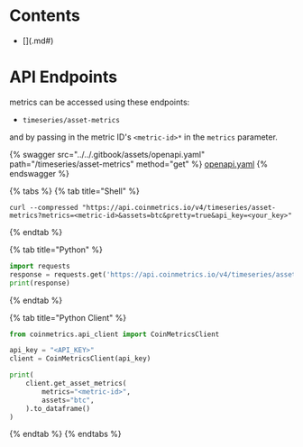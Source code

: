 # Contents

* [<Metric Name>](<Subcategory>.md#<metricid>)

# <Metric Name><a href="#<metricid>" id="<metricid>"></a>

# API Endpoints

<Subcategory> metrics can be accessed using these endpoints:

* `timeseries/asset-metrics`

and by passing in the metric ID's `<metric-id>*` in the `metrics` parameter.

{% swagger src="../../.gitbook/assets/openapi.yaml" path="/timeseries/asset-metrics" method="get" %}
[openapi.yaml](../../.gitbook/assets/openapi.yaml)
{% endswagger %}

{% tabs %}
{% tab title="Shell" %}
```shell
curl --compressed "https://api.coinmetrics.io/v4/timeseries/asset-metrics?metrics=<metric-id>&assets=btc&pretty=true&api_key=<your_key>"
```
{% endtab %}

{% tab title="Python" %}
```python
import requests
response = requests.get('https://api.coinmetrics.io/v4/timeseries/asset-metrics?metrics=<metric-id>&assets=btc&pretty=true&api_key=<your_key>').json()
print(response)
```
{% endtab %}

{% tab title="Python Client" %}
```python
from coinmetrics.api_client import CoinMetricsClient

api_key = "<API_KEY>"
client = CoinMetricsClient(api_key)

print(
    client.get_asset_metrics(
        metrics="<metric-id>", 
        assets="btc",
    ).to_dataframe()
)
```
{% endtab %}
{% endtabs %}
